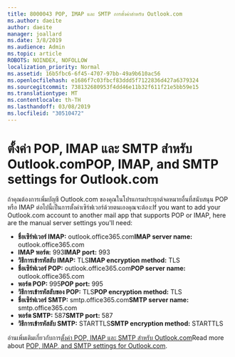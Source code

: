 ```yaml
---
title: 8000043 POP, IMAP และ SMTP การตั้งค่าสำหรับ Outlook.com
ms.author: daeite
author: daeite
manager: joallard
ms.date: 3/8/2019
ms.audience: Admin
ms.topic: article
ROBOTS: NOINDEX, NOFOLLOW
localization_priority: Normal
ms.assetid: 16b5fbc6-6f45-4707-97bb-49a9b610ac56
ms.openlocfilehash: e1686f7c03fbcf83ddd5f7122836d427a6379324
ms.sourcegitcommit: 738132680953f4dd46e11b32f611f21e5bb59e15
ms.translationtype: MT
ms.contentlocale: th-TH
ms.lasthandoff: 03/08/2019
ms.locfileid: "30510472"
---
```

# <a name="pop-imap-and-smtp-settings-for-outlookcom"></a><span data-ttu-id="5f467-102">ตั้งค่า POP, IMAP และ SMTP สำหรับ Outlook.com</span><span class="sxs-lookup"><span data-stu-id="5f467-102">POP, IMAP, and SMTP settings for Outlook.com</span></span>

<span data-ttu-id="5f467-103">ถ้าคุณต้องการเพิ่มบัญชี Outlook.com ของคุณในโปรแกรมประยุกต์จดหมายอื่นที่สนับสนุน POP หรือ IMAP ต่อไปนี้เป็นการตั้งค่าเซิร์ฟเวอร์ด้วยตนเองคุณจะต้อง:</span><span class="sxs-lookup"><span data-stu-id="5f467-103">If you want to add your Outlook.com account to another mail app that supports POP or IMAP, here are the manual server settings you'll need:</span></span>
  
- <span data-ttu-id="5f467-104">**ชื่อเซิร์ฟเวอร์ IMAP:** outlook.office365.com</span><span class="sxs-lookup"><span data-stu-id="5f467-104">**IMAP server name:** outlook.office365.com</span></span> 
- <span data-ttu-id="5f467-105">**IMAP พอร์ต:** 993</span><span class="sxs-lookup"><span data-stu-id="5f467-105">**IMAP port:** 993</span></span>   
- <span data-ttu-id="5f467-106">**วิธีการเข้ารหัสลับ IMAP:** TLS</span><span class="sxs-lookup"><span data-stu-id="5f467-106">**IMAP encryption method:** TLS</span></span>   
- <span data-ttu-id="5f467-107">**ชื่อเซิร์ฟเวอร์ POP:** outlook.office365.com</span><span class="sxs-lookup"><span data-stu-id="5f467-107">**POP server name:** outlook.office365.com</span></span>  
- <span data-ttu-id="5f467-108">**พอร์ต POP:** 995</span><span class="sxs-lookup"><span data-stu-id="5f467-108">**POP port:** 995</span></span>  
- <span data-ttu-id="5f467-109">**วิธีการเข้ารหัสลับของ POP:** TLS</span><span class="sxs-lookup"><span data-stu-id="5f467-109">**POP encryption method:** TLS</span></span>  
- <span data-ttu-id="5f467-110">**ชื่อเซิร์ฟเวอร์ SMTP:** smtp.office365.com</span><span class="sxs-lookup"><span data-stu-id="5f467-110">**SMTP server name:** smtp.office365.com</span></span> 
- <span data-ttu-id="5f467-111">**พอร์ต SMTP:** 587</span><span class="sxs-lookup"><span data-stu-id="5f467-111">**SMTP port:** 587</span></span> 
- <span data-ttu-id="5f467-112">**วิธีการเข้ารหัสลับ SMTP:** STARTTLS</span><span class="sxs-lookup"><span data-stu-id="5f467-112">**SMTP encryption method:** STARTTLS</span></span> 

<span data-ttu-id="5f467-113">อ่านเพิ่มเติมเกี่ยวกับการ[ตั้งค่า POP, IMAP และ SMTP สำหรับ Outlook.com](https://go.microsoft.com/fwlink/p/?linkid=2001402&amp;clcid=0x409)</span><span class="sxs-lookup"><span data-stu-id="5f467-113">Read more about [POP, IMAP, and SMTP settings for Outlook.com](https://go.microsoft.com/fwlink/p/?linkid=2001402&amp;clcid=0x409).</span></span>
